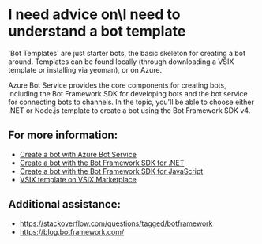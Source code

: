 # I need advice on\I need to understand a bot template

'Bot Templates' are just starter bots, the basic skeleton for creating a bot around. Templates can be found locally (through downloading a VSIX template or installing via yeoman), or on Azure. 

Azure Bot Service provides the core components for creating bots, including the Bot Framework SDK for developing bots and the bot service for connecting bots to channels. In the topic, you'll be able to choose either .NET or Node.js template to create a bot using the Bot Framework SDK v4.


## For more information:

- [Create a bot with Azure Bot Service](https://docs.microsoft.com/en-us/azure/bot-service/abs-quickstart?view=azure-bot-service-4.0)
- [Create a bot with the Bot Framework SDK for .NET](https://docs.microsoft.com/en-us/azure/bot-service/dotnet/bot-builder-dotnet-sdk-quickstart?view=azure-bot-service-4.0)
- [Create a bot with the Bot Framework SDK for JavaScript](https://docs.microsoft.com/en-us/azure/bot-service/javascript/bot-builder-javascript-quickstart?view=azure-bot-service-4.0)
- [VSIX template on VSIX Marketplace](https://marketplace.visualstudio.com/items?itemName=BotBuilder.botbuilderv4)

## Additional assistance:

- https://stackoverflow.com/questions/tagged/botframework
- https://blog.botframework.com/
